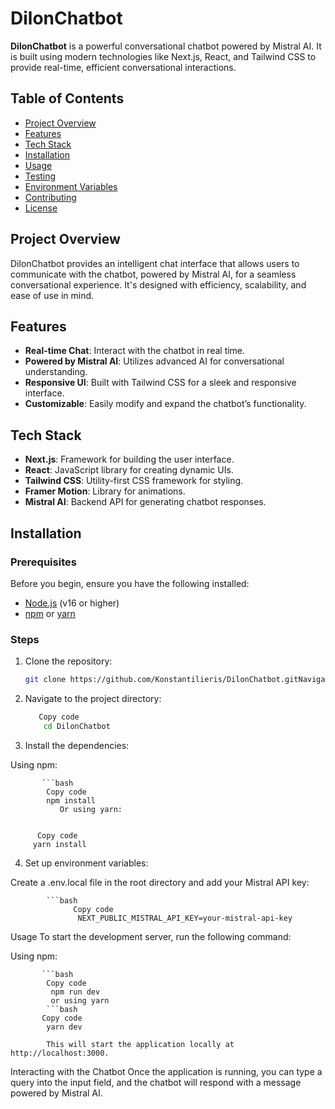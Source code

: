 # DilonChatbot

**DilonChatbot** is a powerful conversational chatbot powered by Mistral AI. It is built using modern technologies like Next.js, React, and Tailwind CSS to provide real-time, efficient conversational interactions.

## Table of Contents

- [Project Overview](#project-overview)
- [Features](#features)
- [Tech Stack](#tech-stack)
- [Installation](#installation)
- [Usage](#usage)
- [Testing](#testing)
- [Environment Variables](#environment-variables)
- [Contributing](#contributing)
- [License](#license)

## Project Overview

DilonChatbot provides an intelligent chat interface that allows users to communicate with the chatbot, powered by Mistral AI, for a seamless conversational experience. It's designed with efficiency, scalability, and ease of use in mind.

## Features

- **Real-time Chat**: Interact with the chatbot in real time.
- **Powered by Mistral AI**: Utilizes advanced AI for conversational understanding.
- **Responsive UI**: Built with Tailwind CSS for a sleek and responsive interface.
- **Customizable**: Easily modify and expand the chatbot’s functionality.

## Tech Stack

- **Next.js**: Framework for building the user interface.
- **React**: JavaScript library for creating dynamic UIs.
- **Tailwind CSS**: Utility-first CSS framework for styling.
- **Framer Motion**: Library for animations.
- **Mistral AI**: Backend API for generating chatbot responses.

## Installation

### Prerequisites

Before you begin, ensure you have the following installed:

- [Node.js](https://nodejs.org/en/) (v16 or higher)
- [npm](https://www.npmjs.com/) or [yarn](https://yarnpkg.com/)

### Steps

1. Clone the repository:

   ```bash
   git clone https://github.com/Konstantilieris/DilonChatbot.gitNavigate to the project directory:
2. Navigate to the project directory:

      ```bash
         Copy code
          cd DilonChatbot
3. Install the dependencies:

Using npm:

           ```bash
            Copy code
            npm install
               Or using yarn:
 
           
          Copy code
         yarn install
4. Set up environment variables:

Create a .env.local file in the root directory and add your Mistral API key:

            ```bash
                  Copy code
                   NEXT_PUBLIC_MISTRAL_API_KEY=your-mistral-api-key
Usage
To start the development server, run the following command:

Using npm:

           ```bash
            Copy code
             npm run dev
             or using yarn
            ```bash
           Copy code
            yarn dev
            
            This will start the application locally at http://localhost:3000.

Interacting with the Chatbot
Once the application is running, you can type a query into the input field, and the chatbot will respond with a message powered by Mistral AI.










